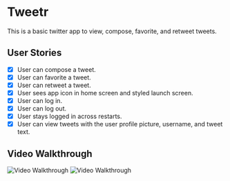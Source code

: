 # Tweetr

This is a basic twitter app to view, compose, favorite, and retweet tweets.

## User Stories

- [x] User can compose a tweet.
- [x] User can favorite a tweet.
- [x] User can retweet a tweet.
- [x] User sees app icon in home screen and styled launch screen.
- [x] User can log in.
- [x] User can log out.
- [x] User stays logged in across restarts.
- [x] User can view tweets with the user profile picture, username, and tweet text.

## Video Walkthrough
<img src='https://i.imgur.com/jRy1IsL.gif' title='Video Walkthrough' width='' alt='Video Walkthrough' />
<img src='https://i.imgur.com/uoXPl49.gif' title='Video Walkthrough' width='' alt='Video Walkthrough' />
